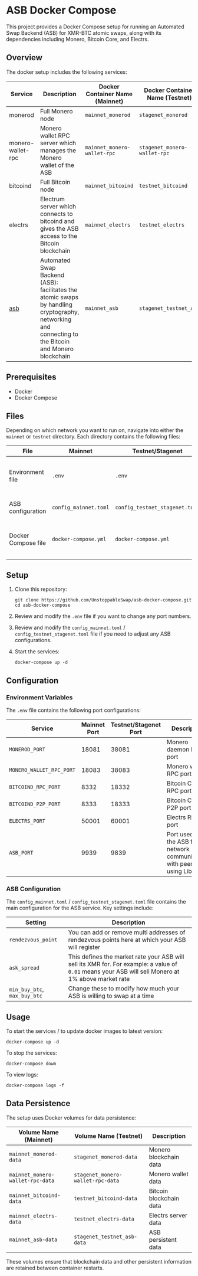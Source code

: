 # ASB Docker Compose

This project provides a Docker Compose setup for running an Automated Swap Backend (ASB) for XMR-BTC atomic swaps, along with its dependencies including Monero, Bitcoin Core, and Electrs.

## Overview

The docker setup includes the following services:

| Service | Description | Docker Container Name (Mainnet) | Docker Container Name (Testnet) |
|---------|-------------|-------------------|-------------------|
| monerod | Full Monero node | `mainnet_monerod` | `stagenet_monerod` |
| monero-wallet-rpc | Monero wallet RPC server which manages the Monero wallet of the ASB | `mainnet_monero-wallet-rpc` | `stagenet_monero-wallet-rpc` |
| bitcoind | Full Bitcoin node | `mainnet_bitcoind` | `testnet_bitcoind` |
| electrs | Electrum server which connects to bitcoind and gives the ASB access to the Bitcoin blockchain | `mainnet_electrs` | `testnet_electrs` |
| [asb](https://github.com/comit-network/xmr-btc-swap/) | Automated Swap Backend (ASB): facilitates the atomic swaps by handling cryptography, networking and connecting to the Bitcoin and Monero blockchain | `mainnet_asb` | `stagenet_testnet_asb` |

## Prerequisites

- Docker
- Docker Compose

## Files

Depending on which network you want to run on, navigate into either the `mainnet` or `testnet` directory. Each directory contains the following files:

| File | Mainnet | Testnet/Stagenet | Description |
|------|---------|------------------|-------------|
| Environment file | `.env` | `.env` | Contains environment variables for port configurations |
| ASB configuration | `config_mainnet.toml` | `config_testnet_stagenet.toml` | Configuration file for the ASB service |
| Docker Compose file | `docker-compose.yml` | `docker-compose.yml` | Defines the multi-container Docker application |

## Setup

1. Clone this repository:
   ```
   git clone https://github.com/UnstoppableSwap/asb-docker-compose.git
   cd asb-docker-compose
   ```

2. Review and modify the `.env` file if you want to change any port numbers.

3. Review and modify the `config_mainnet.toml` / `config_testnet_stagenet.toml` file if you need to adjust any ASB configurations.

4. Start the services:
   ```
   docker-compose up -d
   ```

## Configuration

### Environment Variables

The `.env` file contains the following port configurations:

| Service | Mainnet Port | Testnet/Stagenet Port | Description |
|---------|--------------|------------------------|-------------|
| `MONEROD_PORT` | 18081 | 38081 | Monero daemon RPC port |
| `MONERO_WALLET_RPC_PORT` | 18083 | 38083 | Monero wallet RPC port |
| `BITCOIND_RPC_PORT` | 8332 | 18332 | Bitcoin Core RPC port |
| `BITCOIND_P2P_PORT` | 8333 | 18333 | Bitcoin Core P2P port |
| `ELECTRS_PORT` | 50001 | 60001 | Electrs RPC port |
| `ASB_PORT` | 9939 | 9839 | Port used by the ASB for network communication with peers using Libp2p |

### ASB Configuration

The `config_mainnet.toml` / `config_testnet_stagenet.toml` file contains the main configuration for the ASB service. Key settings include:

| Setting | Description |
|---------|-------------|
| `rendezvous_point` | You can add or remove multi addresses of rendezvous points here at which your ASB will register |
| `ask_spread` | This defines the market rate your ASB will sell its XMR for. For example: a value of `0.01` means your ASB will sell Monero at 1% above market rate |
| `min_buy_btc`, `max_buy_btc` | Change these to modify how much your ASB is willing to swap at a time |

## Usage

To start the services / to update docker images to latest version:
```
docker-compose up -d
```

To stop the services:
```
docker-compose down
```

To view logs:
```
docker-compose logs -f
```

## Data Persistence
The setup uses Docker volumes for data persistence:

| Volume Name (Mainnet) | Volume Name (Testnet) | Description |
|-------------|-------------|-------------|
| `mainnet_monerod-data` | `stagenet_monerod-data` | Monero blockchain data |
| `mainnet_monero-wallet-rpc-data` | `stagenet_monero-wallet-rpc-data` | Monero wallet data |
| `mainnet_bitcoind-data` | `testnet_bitcoind-data` | Bitcoin blockchain data |
| `mainnet_electrs-data` | `testnet_electrs-data` | Electrs server data |
| `mainnet_asb-data` | `stagenet_testnet_asb-data` | ASB persistent data |


These volumes ensure that blockchain data and other persistent information are retained between container restarts.
